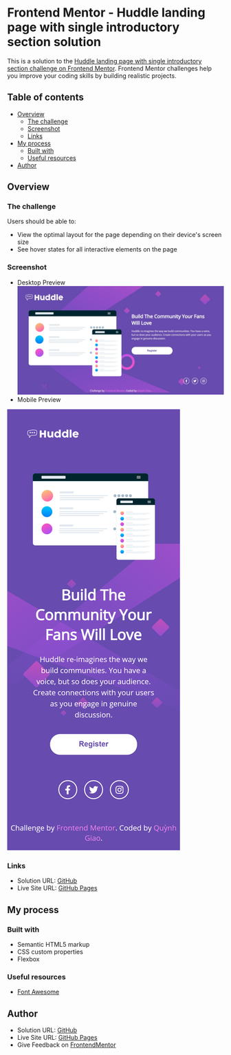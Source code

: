 # Frontend Mentor - Huddle landing page with single introductory section solution

This is a solution to the [Huddle landing page with single introductory section challenge on Frontend Mentor](https://www.frontendmentor.io/challenges/huddle-landing-page-with-a-single-introductory-section-B_2Wvxgi0). Frontend Mentor challenges help you improve your coding skills by building realistic projects. 

## Table of contents

- [Overview](#overview)
  - [The challenge](#the-challenge)
  - [Screenshot](#screenshot)
  - [Links](#links)
- [My process](#my-process)
  - [Built with](#built-with)
  - [Useful resources](#useful-resources)
- [Author](#author)


## Overview

### The challenge

Users should be able to:

- View the optimal layout for the page depending on their device's screen size
- See hover states for all interactive elements on the page

### Screenshot
- Desktop Preview
![desktop-preview](./screenshot/desktop-preview.jpeg)
- Mobile Preview

![mobile-preview](./screenshot/mobile-preview.png)


### Links

- Solution URL: [GitHub](https://github.com/giaonnq1401/Huddle-landing-page)
- Live Site URL: [GitHub Pages](https://giaonnq1401.github.io/Huddle-landing-page/)

## My process

### Built with

- Semantic HTML5 markup
- CSS custom properties
- Flexbox


### Useful resources

- [Font Awesome](https://fontawesome.com/)


## Author

- Solution URL: [GitHub](https://github.com/giaonnq1401/Huddle-landing-page)
- Live Site URL: [GitHub Pages](https://giaonnq1401.github.io/Huddle-landing-page/)
- Give Feedback on [FrontendMentor]()

